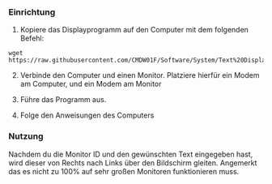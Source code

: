 ### Einrichtung

1. Kopiere das Displayprogramm auf den Computer mit dem folgenden Befehl:

```shell
wget https://raw.githubusercontent.com/CMDW01F/Software/System/Text%20Display/Display.lua
```
2. Verbinde den Computer und einen Monitor. Platziere hierfür ein Modem am Computer, und ein Modem am Monitor

3. Führe das Programm aus.

4. Folge den Anweisungen des Computers

### Nutzung
Nachdem du die Monitor ID und den gewünschten Text eingegeben hast, wird dieser von Rechts nach Links über den Bildschirm gleiten. Angemerkt das es nicht zu 100% auf sehr großen Monitoren funktionieren muss.
